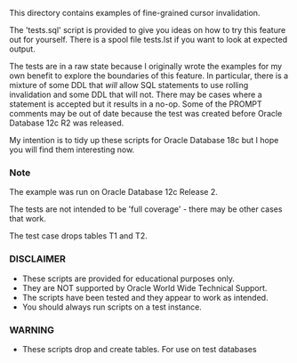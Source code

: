 This directory contains examples of fine-grained cursor invalidation.

The 'tests.sql' script is provided to give you ideas on how to try this feature out for yourself. There is a spool file tests.lst if you want to look at expected output.

The tests are in a raw state because I originally wrote the examples for my own benefit to explore the boundaries of this feature. In particular, there is a mixture of some DDL that *will* allow SQL statements to use rolling invalidation and some DDL that will not. There may be cases where a statement is accepted but it results in a no-op. Some of the PROMPT comments may be out of date because the test was created before Oracle Database 12c R2 was released.

My intention is to tidy up these scripts for Oracle Database 18c but I hope you will find them interesting now.

### Note

The example was run on Oracle Database 12c Release 2.

The tests are not intended to be 'full coverage' - there may be other cases that work.

The test case drops tables T1 and T2.

### DISCLAIMER

*  These scripts are provided for educational purposes only.
*  They are NOT supported by Oracle World Wide Technical Support.
*  The scripts have been tested and they appear to work as intended.
*  You should always run scripts on a test instance.

### WARNING

*  These scripts drop and create tables. For use on test databases
